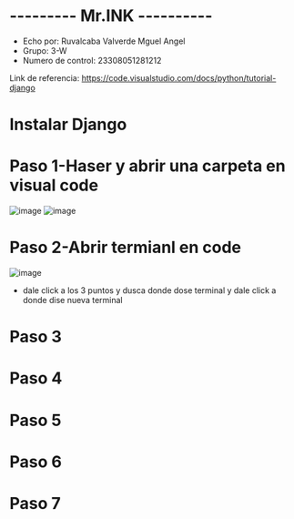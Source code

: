 # --------- Mr.INK ----------
- Echo por: Ruvalcaba Valverde Mguel Angel
- Grupo: 3-W
- Numero de control: 23308051281212

Link de referencia: https://code.visualstudio.com/docs/python/tutorial-django

# Instalar Django

# Paso 1-Haser y abrir una carpeta en visual code
![image](https://github.com/user-attachments/assets/bdf6550e-9bab-408b-a634-9079ab0f9e6c)
![image](https://github.com/user-attachments/assets/22480758-5eb0-4c7d-8721-58a380315b76)

# Paso 2-Abrir termianl en code
![image](https://github.com/user-attachments/assets/7382feb9-cf83-4d1a-bed9-90bc229da67b)
- dale click a los 3 puntos y dusca donde dose terminal y dale click a donde dise nueva terminal
# Paso 3

# Paso 4

# Paso 5

# Paso 6

# Paso 7
